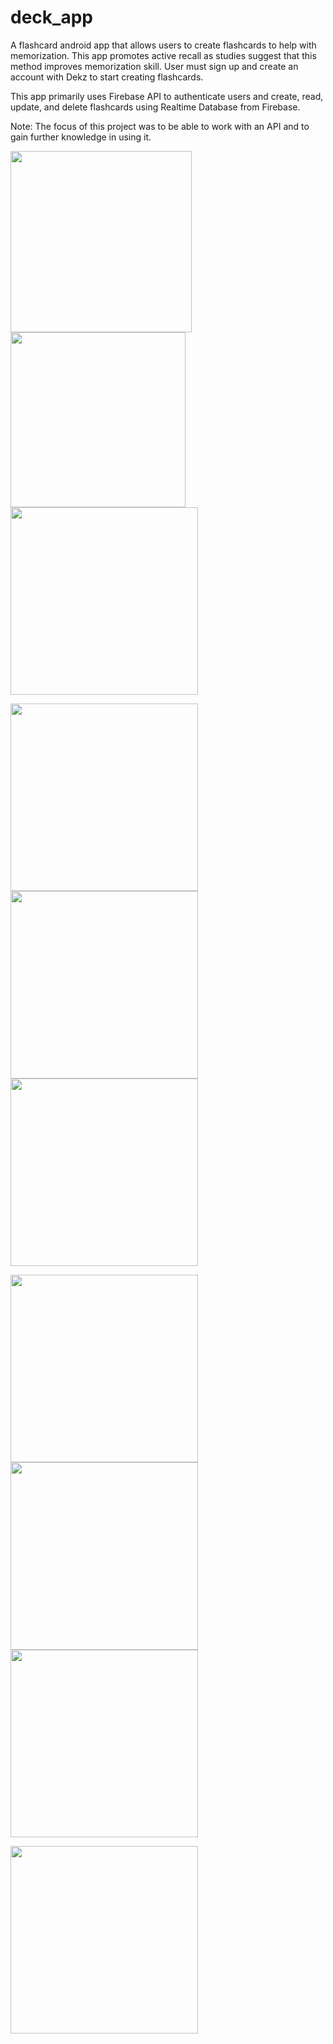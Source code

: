 # deck_app

A flashcard android app that allows users to create flashcards to help with memorization. This app promotes active recall as studies suggest that this method improves memorization skill. User must sign up and create an account with Dekz to start creating flashcards. 

This app primarily uses Firebase API to authenticate users and create, read, update, and delete flashcards using Realtime Database from Firebase. 

Note: The focus of this project was to be able to work with an API and to gain further knowledge in using it.



<p float="left">
<img src="images/WelcomePage.png" width="290"> 
<img src="images/login.png" width="280">
<img src="images/signup.png" width="300">
</p>
<p float="left">
<img src="images/Menu.png" width="300">
<img src="images/list_of_decks.png" width="300">
<img src="images/front_card.png" width="300">
</p>
<p float="left">
 <img src="images/back_card.png" width="300">
<img src="images/add_deck.png" width="300">
<img src="images/add_more_cards.png" width="300">
</p>
<p float="left">
  <img src="images/user.png" width="300">
</p>

